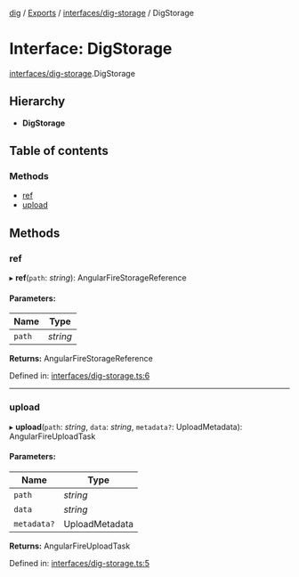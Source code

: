 [dig](../../README.md) / [Exports](../../modules.md) / [interfaces/dig-storage](../../modules/interfaces_dig_storage.md) / DigStorage

# Interface: DigStorage

[interfaces/dig-storage](../../modules/interfaces_dig_storage.md).DigStorage

## Hierarchy

* **DigStorage**

## Table of contents

### Methods

- [ref](dig-storage.digstorage.md#ref)
- [upload](dig-storage.digstorage.md#upload)

## Methods

### ref

▸ **ref**(`path`: *string*): AngularFireStorageReference

#### Parameters:

Name | Type |
------ | ------ |
`path` | *string* |

**Returns:** AngularFireStorageReference

Defined in: [interfaces/dig-storage.ts:6](https://github.com/dig-platform/dig-app/blob/67b98b9d/projects/dig/src/lib/interfaces/dig-storage.ts#L6)

___

### upload

▸ **upload**(`path`: *string*, `data`: *string*, `metadata?`: UploadMetadata): AngularFireUploadTask

#### Parameters:

Name | Type |
------ | ------ |
`path` | *string* |
`data` | *string* |
`metadata?` | UploadMetadata |

**Returns:** AngularFireUploadTask

Defined in: [interfaces/dig-storage.ts:5](https://github.com/dig-platform/dig-app/blob/67b98b9d/projects/dig/src/lib/interfaces/dig-storage.ts#L5)
